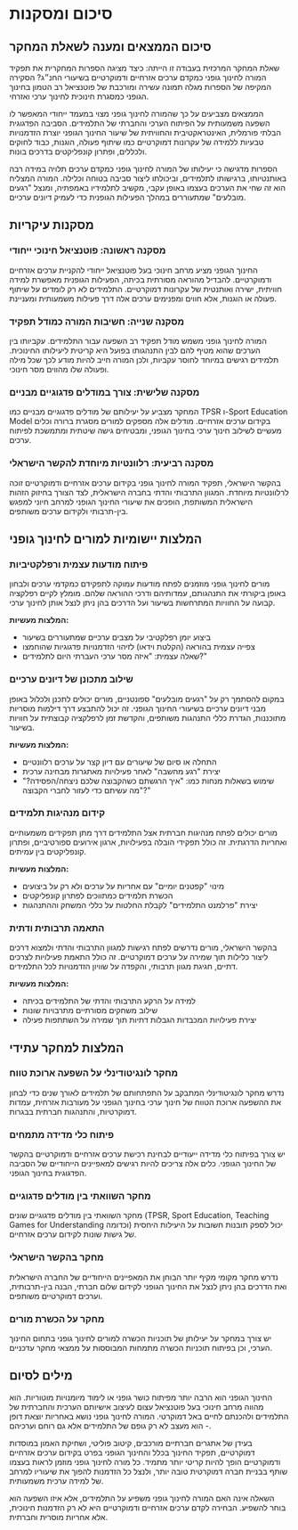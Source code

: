 # סיכום ומסקנות

## סיכום הממצאים ומענה לשאלת המחקר

שאלת המחקר המרכזית בעבודה זו הייתה: כיצד מציגה הספרות המחקרית את תפקיד המורה לחינוך גופני כמקדם ערכים אזרחיים ודמוקרטיים בשיעורי החנ״ג? הסקירה המקיפה של הספרות מגלה תמונה עשירה ומורכבת של פוטנציאל רב הטמון בחינוך הגופני כמסגרת חינוכית לחינוך ערכי ואזרחי.

הממצאים מצביעים על כך שהמורה לחינוך גופני מצוי במעמד ייחודי המאפשר לו השפעה משמעותית על הפיתוח הערכי והחברתי של התלמידים. הסביבה הפדגוגית הבלתי פורמלית, האינטראקטיבית והחוויתית של שיעור החינוך הגופני יוצרת הזדמנויות טבעיות ללמידה של עקרונות דמוקרטיים כמו שיתוף פעולה, הוגנות, כבוד לחוקים ולכללים, ופתרון קונפליקטים בדרכים בונות.

הספרות מדגישה כי יעילותו של המורה לחינוך גופני כמקדם ערכים תלויה במידה רבה באותנטיותו, ברגישותו לתלמידים, וביכולתו ליצור סביבה בטוחה וכלילה. המורה המצליח הוא זה שחי את הערכים בעצמו באופן עקבי, מקשיב לתלמידיו באמפתיה, ומנצל "רגעים מובלעים" שמתעוררים במהלך הפעילות הגופנית כדי לעמיק דיונים ערכיים.

## מסקנות עיקריות

### מסקנה ראשונה: פוטנציאל חינוכי ייחודי

החינוך הגופני מציע מרחב חינוכי בעל פוטנציאל ייחודי להקניית ערכים אזרחיים ודמוקרטיים. להבדיל מהוראה מסורתית בכיתה, הפעילות הגופנית מאפשרת למידה חוויתית, ישירה ואותנטית של עקרונות דמוקרטיים. התלמידים לא רק לומדים על שיתוף פעולה או הוגנות, אלא חווים ומפנימים ערכים אלה דרך פעילות משמעותית ומעניינת.

### מסקנה שנייה: חשיבות המורה כמודל תפקיד

המורה לחינוך גופני משמש מודל תפקיד רב השפעה עבור התלמידים. עקביותו בין הערכים שהוא מטיף להם לבין התנהגותו בפועל היא קריטית ליעילותו החינוכית. תלמידים רגישים במיוחד לחוסר עקביות, ולכן המורה חייב להיות מודע לכך שכל מילה ופעולה שלו מהווים מסר חינוכי.

### מסקנה שלישית: צורך במודלים פדגוגיים מבניים

המחקר מצביע על יעילותם של מודלים פדגוגיים מבניים כמו TPSR ו-Sport Education Model בקידום ערכים אזרחיים. מודלים אלה מספקים למורים מסגרת ברורה וכלים מעשיים לשילוב חינוך ערכי בחינוך הגופני, ומבטיחים גישה שיטתית ומתמשכת לפיתוח ערכים.

### מסקנה רביעית: רלוונטיות מיוחדת להקשר הישראלי

בהקשר הישראלי, תפקיד המורה לחינוך גופני בקידום ערכים אזרחיים ודמוקרטיים זוכה לרלוונטיות מיוחדת. המגוון התרבותי והדתי בחברה הישראלית, לצד הצורך בחיזוק הזהות הישראלית המשותפת, הופכים את שיעורי החינוך הגופני למרחב חיוני למפגש בין-תרבותי ולקידום ערכים משותפים.

## המלצות יישומיות למורים לחינוך גופני

### פיתוח מודעות עצמית ורפלקטיביות

מורים לחינוך גופני מוזמנים לפתח מודעות עמוקה לתפקידם כמקדמי ערכים ולבחון באופן ביקורתי את התנהגותם, עמדותיהם ודרכי ההוראה שלהם. מומלץ לקיים רפלקציה קבועה על החוויות המתרחשות בשיעור ועל הדרכים בהן ניתן לנצל אותן לחינוך ערכי.

**המלצות מעשיות:**
- ביצוע יומן רפלקטיבי על מצבים ערכיים שמתעוררים בשיעור
- צפייה עצמית בהוראה (הקלטת וידאו) לזיהוי הזדמנויות פדגוגיות שהוחמצו
- שאלה עצמית: "איזה מסר ערכי העברתי היום לתלמידים?"

### שילוב מתכונן של דיונים ערכיים

במקום להסתמך רק על "רגעים מובלעים" ספונטניים, מורים יכולים לתכנן ולכלול באופן מבני דיונים ערכיים בשיעורי החינוך הגופני. זה יכול להתבצע דרך דילמות מוסריות מתוכננות, הגדרת כללי התנהגות משותפים, והקדשת זמן לרפלקציה קבוצתית על חוויות בשיעור.

**המלצות מעשיות:**
- התחלה או סיום של שיעורים עם דיון קצר על ערכים רלוונטיים
- יצירת "רגע מחשבה" לאחר פעילויות מאתגרות מבחינה ערכית
- שימוש בשאלות מנחות כמו: "איך הרגשתם כשהקבוצה שלכם ניצחה/הפסידה?" "מה עשיתם כדי לעזור לחברי הקבוצה?"

### קידום מנהיגות תלמידים

מורים יכולים לפתח מנהיגות חברתית אצל התלמידים דרך מתן תפקידים משמעותיים ואחריות הדרגתית. זה כולל תפקידי הובלה בפעילויות, ארגון אירועים ספורטיביים, ופתרון קונפליקטים בין עמיתים.

**המלצות מעשיות:**
- מינוי "קפטנים יומיים" עם אחריות על ערכים ולא רק על ביצועים
- הכשרת תלמידים כמתווכים לפתרון קונפליקטים
- יצירת "פרלמנט התלמידים" לקבלת החלטות על כללי המשחק וההתנהגות

### התאמה תרבותית ודתית

בהקשר הישראלי, מורים נדרשים לפתח רגישות למגוון התרבותי והדתי ולמצוא דרכים ליצור כלילות תוך שמירה על ערכים דמוקרטיים. זה כולל התאמת פעילויות לצרכים דתיים, חגיגת מגוון תרבותי, והקפדה על שוויון הזדמנויות לכל התלמידים.

**המלצות מעשיות:**
- למידה על הרקע התרבותי והדתי של התלמידים בכיתה
- שילוב משחקים מסורתיים מתרבויות שונות
- יצירת פעילויות המכבדות הגבלות דתיות תוך שמירה על השתתפות פעילה

## המלצות למחקר עתידי

### מחקר לונגיטודינלי על השפעה ארוכת טווח

נדרש מחקר לונגיטודינלי המתבקב על התפתחותם של תלמידים לאורך שנים כדי לבחון את ההשפעה ארוכת הטווח של חינוך ערכי בחינוך הגופני על מעורבות אזרחית, עמדות דמוקרטיות, והתנהגות חברתית בבגרות.

### פיתוח כלי מדידה מתמחים

יש צורך בפיתוח כלי מדידה ייעודיים לבחינת רכישת ערכים אזרחיים ודמוקרטיים בהקשר של החינוך הגופני. כלים אלה צריכים להיות רגישים למאפיינים הייחודיים של הסביבה הפדגוגית בחינוך הגופני.

### מחקר השוואתי בין מודלים פדגוגיים

מחקר השוואתי בין מודלים פדגוגיים שונים (TPSR, Sport Education, Teaching Games for Understanding וכדומה) יכול לספק תובנות חשובות על היעילות היחסית של גישות שונות לקידום ערכים אזרחיים.

### מחקר בהקשר הישראלי

נדרש מחקר מקומי מקיף יותר הבוחן את המאפיינים הייחודיים של החברה הישראלית ואת הדרכים בהן ניתן לנצל את החינוך הגופני לקידום שלום חברתי, הבנה בין-תרבותית, וערכים דמוקרטיים משותפים.

### מחקר על הכשרת מורים

יש צורך במחקר על יעילותן של תוכניות הכשרה למורים לחינוך גופני בתחום החינוך הערכי, וכן בפיתוח תוכניות הכשרה מתמחות המבוססות על ממצאי מחקר עדכניים.

## מילים לסיום

החינוך הגופני הוא הרבה יותר מפיתוח כושר גופני או לימוד מיומנויות מוטוריות. הוא מהווה מרחב חינוכי בעל פוטנציאל עצום לעיצוב אישיותם הערכית והחברתית של התלמידים ולהכנתם לחיים באל דמוקרטי. המורה לחינוך גופני נושא באחריות יוצאת דופן - הוא מעצב לא רק גופם של התלמידים אלא גם רוחם וערכיהם.

בעידן של אתגרים חברתיים מורכבים, קיטוב פוליטי, ושחיקת האמון במוסדות דמוקרטיים, תפקיד החינוך בכלל והחינוך הגופני בפרט בקידום ערכים אזרחיים ודמוקרטיים הופך להיות קריטי יותר מתמיד. כל מורה לחינוך גופני מוזמן לראות בעצמו שותף בבניית חברה דמוקרטית טובה יותר, ולנצל כל הזדמנות להפוך את שיעוריו למרחב של למידה ערכית משמעותית.

השאלה אינה האם המורה לחינוך גופני משפיע על התלמידים, אלא איזו השפעה הוא בוחר להשפיע. הבחירה לקדם ערכים אזרחיים ודמוקרטיים היא לא רק הזדמנות חינוכית, אלא אחריות מוסרית וחברתית.
